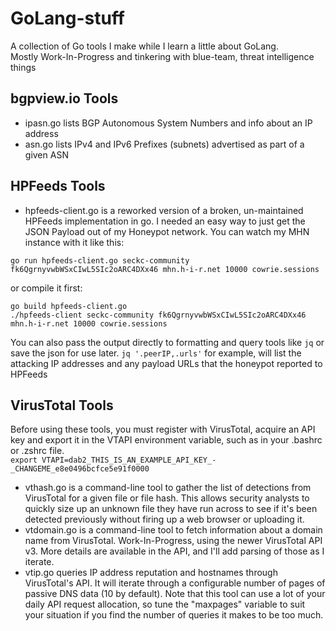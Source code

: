 # GoLang-stuff
A collection of Go tools I make while I learn a little about GoLang.  
Mostly Work-In-Progress and tinkering with blue-team, threat intelligence things  

bgpview.io Tools
----------------
* ipasn.go lists BGP Autonomous System Numbers and info about an IP address
* asn.go lists IPv4 and IPv6 Prefixes (subnets) advertised as part of a given ASN

HPFeeds Tools
-------------
* hpfeeds-client.go is a reworked version of a broken, un-maintained HPFeeds implementation in go. I needed an easy way to just get the JSON Payload out of my Honeypot network. You can watch my MHN instance with it like this:
```
go run hpfeeds-client.go seckc-community fk6QgrnyvwbWSxCIwL5SIc2oARC4DXx46 mhn.h-i-r.net 10000 cowrie.sessions
```
or compile it first:
```
go build hpfeeds-client.go
./hpfeeds-client seckc-community fk6QgrnyvwbWSxCIwL5SIc2oARC4DXx46 mhn.h-i-r.net 10000 cowrie.sessions
```
You can also pass the output directly to formatting and query tools like `jq` or save the json for use later.  `jq '.peerIP,.urls'` for example, will list the attacking IP addresses and any payload URLs that the honeypot reported to HPFeeds

VirusTotal Tools
----------------
Before using these tools, you must register with VirusTotal, acquire an API key and export it in the VTAPI environment variable, such as in your .bashrc or .zshrc file.   
`export VTAPI=dab2_THIS_IS_AN_EXAMPLE_API_KEY_-_CHANGEME_e8e0496bcfce5e91f0000`  
* vthash.go is a command-line tool to gather the list of detections from VirusTotal for a given file or file hash. This allows security analysts to quickly size up an unknown file they have run across to see if it's been detected previously without firing up a web browser or uploading it.
* vtdomain.go is a command-line tool to fetch information about a domain name from VirusTotal. Work-In-Progress, using the newer VirusTotal API v3.  More details are available in the API, and I'll add parsing of those as I iterate.
* vtip.go queries IP address reputation and hostnames through VirusTotal's API. It will iterate through a configurable number of pages of passive DNS data (10 by default). Note that this tool can use a lot of your daily API request allocation, so tune the "maxpages" variable to suit your situation if you find the number of queries it makes to be too much.
